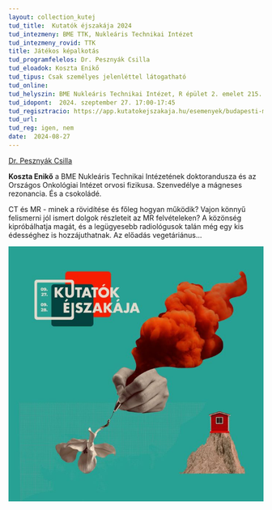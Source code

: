 ```yaml
---
layout: collection_kutej
tud_title:  Kutatók éjszakája 2024
tud_intezmeny: BME TTK, Nukleáris Technikai Intézet
tud_intezmeny_rovid: TTK
title: Játékos képalkotás
tud_programfelelos: Dr. Pesznyák Csilla
tud_eloadok: Koszta Enikő
tud_tipus: Csak személyes jelenléttel látogatható
tud_online: 
tud_helyszin: BME Nukleáris Technikai Intézet, R épület 2. emelet 215. terem (1111 Budapest, Műegyetem rkp. 9.)
tud_idopont:  2024. szeptember 27. 17:00-17:45
tud_regisztracio: https://app.kutatokejszakaja.hu/esemenyek/budapesti-muszaki-es-gazdasagtudomanyi-egyetem-bme/jatekos-kepalkotas
tud_url: 
tud_reg: igen, nem
date:  2024-08-27
---
```


[Dr. Pesznyák Csilla](http://reak.bme.hu/munkatars/oktatok/pesznyak-csilla.html)


**Koszta Enikő** a BME Nukleáris Technikai Intézetének doktorandusza és az Országos Onkológiai Intézet orvosi fizikusa. Szenvedélye a mágneses rezonancia. És a csokoládé.

CT és MR - minek a rövidítése és főleg hogyan működik? Vajon könnyű felismerni jól ismert dolgok részleteit az MR felvételeken? A közönség kipróbálhatja magát, és a legügyesebb radiológusok talán még egy kis édességhez is hozzájuthatnak. Az előadás vegetáriánus...


![Játékos képalkotás](../2024/images/coverphoto_2024.jpg)
